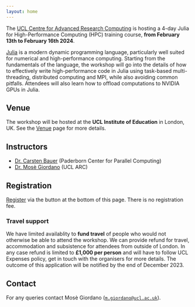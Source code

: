 ```yaml
---
layout: home
---
```


The [UCL Centre for Advanced Research
Computing](https://www.ucl.ac.uk/advanced-research-computing) is hosting a 4-day
Julia for High-Performance Computing (HPC) training course, **from February 13th
to February 16th 2024**.

[Julia](https://julialang.org/) is a modern dynamic programming language,
particularly well suited for numerical and high-performance computing.  Starting
from the fundamentals of the language, the workshop will go into the details of
how to effectively write high-performance code in Julia using task-based
multi-threading, distributed computing and MPI, while also avoiding common
pitfalls.  Attendees will also learn how to offload computations to NVIDIA GPUs
in Julia.

## Venue

The workshop will be hosted at the **UCL Institute of Education** in London, UK.
See the [Venue](venue) page for more details.

## Instructors

* [Dr. Carsten Bauer](instructors/carsten-bauer/) (Paderborn Center for Parallel Computing)
* [Dr. Mosè Giordano](instructors/mose-giordano/) (UCL ARC)

## Registration

[Register](https://buytickets.at/uclarc/1086021) via the button at the bottom of
this page.  There is no registration fee.

### Travel support

We have limited availablity to **fund travel** of people who would not otherwise
be able to attend the workshop.  We can provide refund for travel, accommodation
and subsistence for attendees from outside of London.  In any case refund is
limited to **£1,000 per person** and will have to follow UCL Expenses policy,
get in touch with the organisers for more details.  The outcome of this
application will be notified by the end of December 2023.

## Contact

For any queries contact Mosè Giordano ([`m.giordano@ucl.ac.uk`](mailto:m.giordano@ucl.ac.uk)).
